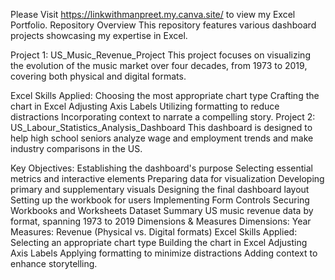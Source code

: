 Please Visit https://linkwithmanpreet.my.canva.site/ to view my Excel Portfolio.
Repository Overview
This repository features various dashboard projects showcasing my expertise in Excel.

Project 1: US_Music_Revenue_Project
This project focuses on visualizing the evolution of the music market over four decades, from 1973 to 2019, covering both physical and digital formats.

Excel Skills Applied:
Choosing the most appropriate chart type
Crafting the chart in Excel
Adjusting Axis Labels
Utilizing formatting to reduce distractions
Incorporating context to narrate a compelling story.
Project 2: US_Labour_Statistics_Analysis_Dashboard
This dashboard is designed to help high school seniors analyze wage and employment trends and make industry comparisons in the US.

Key Objectives:
Establishing the dashboard's purpose
Selecting essential metrics and interactive elements
Preparing data for visualization
Developing primary and supplementary visuals
Designing the final dashboard layout
Setting up the workbook for users
Implementing Form Controls
Securing Workbooks and Worksheets
Dataset Summary
US music revenue data by format, spanning 1973 to 2019
Dimensions & Measures
Dimensions: Year
Measures: Revenue (Physical vs. Digital formats)
Excel Skills Applied:
Selecting an appropriate chart type
Building the chart in Excel
Adjusting Axis Labels
Applying formatting to minimize distractions
Adding context to enhance storytelling.
